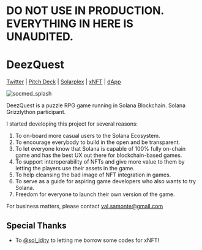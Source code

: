 # DO NOT USE IN PRODUCTION. EVERYTHING IN HERE IS UNAUDITED.

# DeezQuest

[Twitter](https://twitter.com/deezquest) | [Pitch Deck](https://docs.google.com/presentation/d/1BNy1vZpueIm2dHUZfGoT3w_L41GlNekmXpMZIZQrzq0/edit?usp=sharing) | [Solarplex](https://www.solarplex.xyz/topic/10mN1GJDITxaHPXd) | [xNFT](https://www.xnft.gg/app/J15EFLZCaUNaVN57Yvp4JjU6mGi3M3m24jgR6Vm46aLd) | [dApp](https://deezquest.vercel.app/)

![socmed_splash](https://user-images.githubusercontent.com/767060/235743899-f7cd84c2-6c37-40a3-b017-54fb8d85ae95.png)

DeezQuest is a puzzle RPG game running in Solana Blockchain. Solana Grizzlython participant.

I started developing this project for several reasons:

1. To on-board more casual users to the Solana Ecosystem.
2. To encourage everybody to build in the open and be transparent.
3. To let everyone know that Solana is capable of 100% fully on-chain game and has the best UX out there for blockchain-based games.
4. To support interoperability of NFTs and give more value to them by letting the players use their assets in the game.
5. To help cleansing the bad image of NFT integration in games.
6. To serve as a guide for aspiring game developers who also wants to try Solana.
7. Freedom for everyone to launch their own version of the game.

For business matters, please contact val.samonte@gmail.com

## Special Thanks

- To [@sol_idity](https://github.com/nelsontky) to letting me borrow some codes for xNFT!
